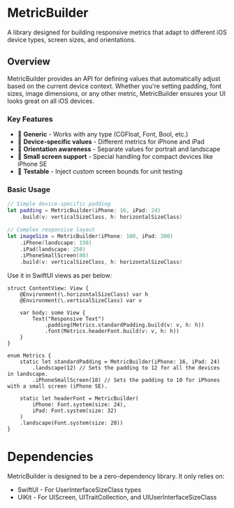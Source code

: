 # MetricBuilder

A library designed for building responsive metrics that adapt to different iOS device types, screen sizes, and orientations.

## Overview

MetricBuilder provides an API for defining values that automatically adjust based on the current device context. Whether you're setting padding, font sizes, image dimensions, or any other metric, MetricBuilder ensures your UI looks great on all iOS devices.

### Key Features

- 🧰 **Generic** - Works with any type (CGFloat, Font, Bool, etc.)
- 📱 **Device-specific values** - Different metrics for iPhone and iPad
- 🔄 **Orientation awareness** - Separate values for portrait and landscape
- 📐 **Small screen support** - Special handling for compact devices like iPhone SE
- 🧪 **Testable** - Inject custom screen bounds for unit testing

### Basic Usage

```swift
// Simple device-specific padding
let padding = MetricBuilder(iPhone: 16, iPad: 24)
    .build(v: verticalSizeClass, h: horizontalSizeClass)

// Complex responsive layout
let imageSize = MetricBuilder(iPhone: 100, iPad: 200)
    .iPhone(landscape: 150)
    .iPad(landscape: 250)
    .iPhoneSmallScreen(80)
    .build(v: verticalSizeClass, h: horizontalSizeClass)
```

Use it in SwiftUI views as per below:

```
struct ContentView: View {
    @Environment(\.horizontalSizeClass) var h
    @Environment(\.verticalSizeClass) var v
    
    var body: some View {
        Text("Responsive Text")
            .padding(Metrics.standardPadding.build(v: v, h: h))
            .font(Metrics.headerFont.build(v: v, h: h))
    }
}

enum Metrics {
    static let standardPadding = MetricBuilder(iPhone: 16, iPad: 24)
        .landscape(12) // Sets the padding to 12 for all the devices in landscape.
        .iPhoneSmallScreen(10) // Sets the padding to 10 for iPhones with a small screen (iPhone SE). 
    
    static let headerFont = MetricBuilder(
        iPhone: Font.system(size: 24),
        iPad: Font.system(size: 32)
    )
    .landscape(Font.system(size: 20))
}
```

# Dependencies
MetricBuilder is designed to be a zero-dependency library. It only relies on:

- SwiftUI - For UserInterfaceSizeClass types
- UIKit - For UIScreen, UITraitCollection, and UIUserInterfaceSizeClass
